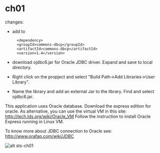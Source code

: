ch01
====

changes:
* add to <dependencies>

        <dependency>
		<groupId>commons-dbcp</groupId>
		<artifactId>commons-dbcp</artifactId>
		<version>1.4</version>
	</dependency>
		
* download ojdbc6.jar for Oracle JDBC driver. Expand and save to local directory.
* Right click on the propject and select "Build Path->Add Libraries->User Library". 
* Name the library and add an external Jar to the library. Find and select ojdbc6.jar.

This application uses Oracle database. Download the express edition for oracle. As alternative,
you can use the virtual VM in this site: http://tech.lds.org/wiki/Oracle_VM
Follow the instruction to install Oracle Express running in Linux VM.

To know more about JDBC connection to Oracle see: http://www.orafaq.com/wiki/JDBC

![alt sts-ch01](https://raw.github.com/ilearnspring/ch01/master/sts-ch01.png)

